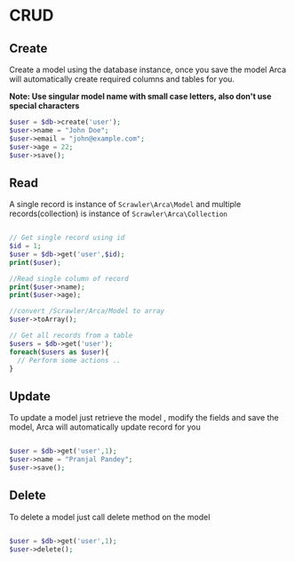 # CRUD

## Create

Create a model using the database instance, once you save the model Arca will automatically create required columns and tables for you.

**Note: Use singular model name with small case letters, also don't use special characters**

```php
$user = $db->create('user');
$user->name = "John Doe";
$user->email = "john@example.com";
$user->age = 22;
$user->save();
```

## Read 

A single record is instance of `Scrawler\Arca\Model` and multiple records(collection) is instance of `Scrawler\Arca\Collection` 

```php

// Get single record using id
$id = 1;
$user = $db->get('user',$id);
print($user);

//Read single column of record
print($user->name);
print($user->age);

//convert /Scrawler/Arca/Model to array
$user->toArray();

// Get all records from a table
$users = $db->get('user');
foreach($users as $user){
  // Perform some actions ..
}
```

## Update

To update a model just retrieve the model , modify the fields and save the model, Arca will automatically update record for you 

```php

$user = $db->get('user',1);
$user->name = "Pranjal Pandey";
$user->save();

```

## Delete

To delete a model just call delete method on the model

```php

$user = $db->get('user',1);
$user->delete();

```

